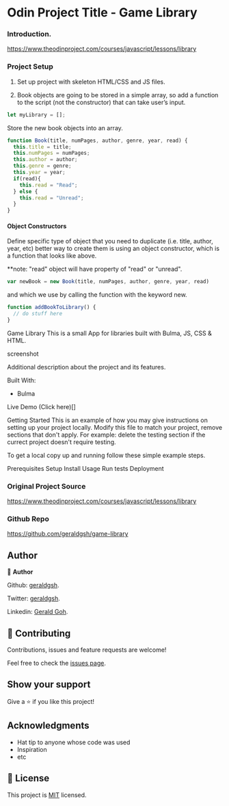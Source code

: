 # Odin Project Title - Game Library 

### Introduction.

https://www.theodinproject.com/courses/javascript/lessons/library

### Project Setup

1. Set up project with skeleton HTML/CSS and JS files.

2. Book objects are going to be stored in a simple array, so add a function to the script (not the constructor) that can take user’s input. 

```javascript
let myLibrary = [];
```

Store the new book objects into an array.

```javascript
function Book(title, numPages, author, genre, year, read) {
  this.title = title;
  this.numPages = numPages;
  this.author = author;
  this.genre = genre;
  this.year = year;
  if(read){
    this.read = "Read";
  } else {
    this.read = "Unread";
  }
}
```

#### Object Constructors

Define specific type of object that you need to duplicate (i.e. title, author, year, etc) better way to create them is using an object constructor, which is a function that looks like above. 

**note: "read" object will have property of "read" or "unread".

```javascript
var newBook = new Book(title, numPages, author, genre, year, read)
```

and which we use by calling the function with the keyword new.

```javascript
function addBookToLibrary() {
  // do stuff here
}
```

Game Library
This is a small App for libraries built with Bulma, JS, CSS & HTML.

screenshot

Additional description about the project and its features.

Built With:
* Bulma

Live Demo
(Click here)[]

Getting Started
This is an example of how you may give instructions on setting up your project locally. Modify this file to match your project, remove sections that don't apply. For example: delete the testing section if the currect project doesn't require testing.

To get a local copy up and running follow these simple example steps.

Prerequisites
Setup
Install
Usage
Run tests
Deployment

### Original Project Source

https://www.theodinproject.com/courses/javascript/lessons/library

### Github Repo

https://github.com/geraldgsh/game-library

## Author

👤 **Author**

Github: [geraldgsh](https://github.com/geraldgsh).

Twitter: [geraldgsh](https://github.com/geraldgsh).

Linkedin: [Gerald Goh](https://www.linkedin.com/geraldgsh).

## 🤝 Contributing

Contributions, issues and feature requests are welcome!

Feel free to check the [issues page](https://github.com/geraldgsh/game-library/issues).

## Show your support

Give a ⭐️ if you like this project!

## Acknowledgments

- Hat tip to anyone whose code was used
- Inspiration
- etc

## 📝 License

This project is [MIT](lic.url) licensed.